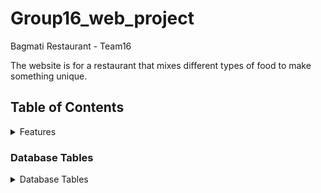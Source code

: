 # Group16_web_project
Bagmati Restaurant - Team16

The website is for a restaurant that mixes different types of food to make something unique.

## Table of Contents
<details>
<summary>Features</summary>

### Feature 1 (Santosh Sigdel): Online ordering.

### Feature 2 (Ajit Devkota): Customer Feedback.

### Feature 3 (Nitish Raj Neupane): Contact Information.

### Feature 4 (Bibek Pandey): Online Table Reservation.

### Feature 1   
 In this feature we enable customers to place orders directly through the website. This feature includes menu browsing, customization option, and secure payment option.


### Feature 2
 This feature enables customers to share their opinions and experiences easily through a feedback form. Staff can view, respond, and act on feedback, allowing for continuous improvement and maintaining customer satisfaction.


### Feature 3
 This Feature provides  user-friendly contact form, interactive map, email options, social media links, business hours, and a responsive design, ensuring a smooth and accessible communication experience for website visitors.


### Feature 4 
This features  support easy reservation processing, greet guests, manage advanced  online bookings, easy to order. All of this ensure that customers have a smooth and pleasant dining experience.
</details>

### Database Tables
<details>
<summary> Database Tables </summary>
Here are the list of database table that are part of our project.

#### Table 1( created by Santosh Sigdel): OrderingTable
# santosh Sigdel (online odering)
CREATE TABLE customers (
    customer_id INT AUTO_INCREMENT PRIMARY KEY,
    name VARCHAR(255),
    email VARCHAR(255),
    address TEXT,
    phone VARCHAR(20)
);

CREATE TABLE orders (
    order_id INT AUTO_INCREMENT PRIMARY KEY,
    customer_id INT,
    order_date TIMESTAMP DEFAULT CURRENT_TIMESTAMP,
    total_amount DECIMAL(10, 2),
    payment_method ENUM('credit_card', 'paypal', 'cash_on_delivery'),
    FOREIGN KEY (customer_id) REFERENCES customers(customer_id)
);

CREATE TABLE order_items (
    item_id INT AUTO_INCREMENT PRIMARY KEY,
    order_id INT,
    item_name VARCHAR(255),
    quantity INT,
    price DECIMAL(10, 2),
    FOREIGN KEY (order_id) REFERENCES orders(order_id)
);
 <img src="images/erdiagramonlineodering.png" alt="erdiagram">

#### Table 2( created by Ajit Devkota):CustomersFeedback and Sign up
# Azeet Devkota (Customers sign up and feedback)
CREATE TABLE `Customers` (
  `customers_id` int NOT NULL,
  `first_name` varchar(50) NOT NULL,
  `last_name` varchar(50) NOT NULL,
  `email_id` varchar(50) NOT NULL,
  `password` varchar(255) NOT NULL,
  `phone` varchar(50) NOT NULL,
  `address` varchar(50) NOT NULL
) ENGINE=InnoDB DEFAULT CHARSET=utf8mb4 COLLATE=utf8mb4_0900_ai_ci;


CREATE TABLE `CustomersFeedback` (
  `feedback_id` int NOT NULL,
  `customers_id` int NOT NULL,
  `feedbackMessage` varchar(400) NOT NULL,
  `timestamp` datetime NOT NULL DEFAULT CURRENT_TIMESTAMP
) ENGINE=InnoDB DEFAULT CHARSET=utf8mb4 COLLATE=utf8mb4_0900_ai_ci;

#### Table 3( created by Nitish Raj Neupane):ContactUs
#### Table 4( created by Bibek Pandey):TableBooking
CREATE TABLE `TableBooking` (
  `booking_id` int NOT NULL,
  `first_name` varchar(50) NOT NULL,
  `last_name` varchar(50) NOT NULL,
  `phone_number` varchar(50) NOT NULL,
  `email` varchar(50) NOT NULL,
  `reservation_date` date NOT NULL,
  `reservation_time` time NOT NULL,
  `table_number` varchar(10) NOT NULL,
  `number_persons` varchar(50) CHARACTER SET utf8mb4 COLLATE utf8mb4_0900_ai_ci DEFAULT NULL,
  `reservation_type` varchar(50) NOT NULL,
  `notes` text CHARACTER SET utf8mb4 COLLATE utf8mb4_0900_ai_ci NOT NULL
) ENGINE=InnoDB DEFAULT CHARSET=utf8mb4 COLLATE=utf8mb4_0900_ai_ci;


</details>